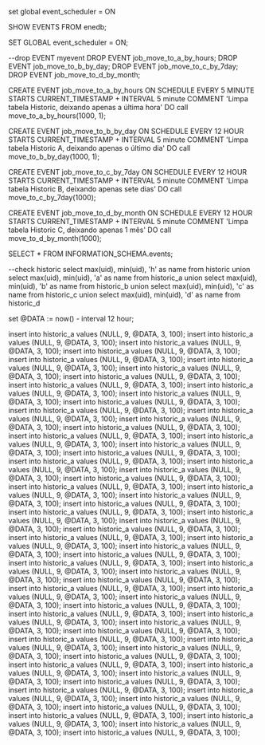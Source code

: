 set global event_scheduler = ON

SHOW EVENTS FROM enedb;

SET GLOBAL event_scheduler = ON;

--drop EVENT myevent
DROP EVENT job_move_to_a_by_hours;
DROP EVENT job_move_to_b_by_day;
DROP EVENT job_move_to_c_by_7day;
DROP EVENT job_move_to_d_by_month;


CREATE EVENT job_move_to_a_by_hours ON SCHEDULE
      EVERY 5 MINUTE
      STARTS CURRENT_TIMESTAMP + INTERVAL 5 minute
    COMMENT 'Limpa tabela Historic, deixando apenas a última hora'
    DO
		call move_to_a_by_hours(1000, 1);
		
     
CREATE EVENT job_move_to_b_by_day ON SCHEDULE
      EVERY 12 HOUR
      STARTS CURRENT_TIMESTAMP + INTERVAL 5 minute
    COMMENT 'Limpa tabela Historic A, deixando apenas o último dia'
    DO
		call move_to_b_by_day(1000, 1);
		
		
CREATE EVENT job_move_to_c_by_7day ON SCHEDULE
      EVERY 12 HOUR
      STARTS CURRENT_TIMESTAMP + INTERVAL 5 minute
    COMMENT 'Limpa tabela Historic B, deixando apenas sete dias'
    DO
		call move_to_c_by_7day(1000);
		
		
CREATE EVENT job_move_to_d_by_month ON SCHEDULE
      EVERY 12 HOUR
      STARTS CURRENT_TIMESTAMP + INTERVAL 5 minute
    COMMENT 'Limpa tabela Historic C, deixando apenas 1 mês'
    DO
		call move_to_d_by_month(1000);	
      
	  
SELECT * FROM INFORMATION_SCHEMA.events;

--check historic
select max(uid), min(uid), 'h' as name from historic
union
select max(uid), min(uid), 'a' as name  from historic_a
union
select max(uid), min(uid), 'b' as name  from historic_b
union
select max(uid), min(uid), 'c' as name   from historic_c
union
select max(uid), min(uid), 'd' as name   from historic_d


set @DATA := now() - interval 12 hour;

insert into historic_a values (NULL, 9,  @DATA, 3, 100);
insert into historic_a values (NULL, 9,  @DATA, 3, 100);
insert into historic_a values (NULL, 9,  @DATA, 3, 100);
insert into historic_a values (NULL, 9,  @DATA, 3, 100);
insert into historic_a values (NULL, 9,  @DATA, 3, 100);
insert into historic_a values (NULL, 9,  @DATA, 3, 100);
insert into historic_a values (NULL, 9,  @DATA, 3, 100);
insert into historic_a values (NULL, 9,  @DATA, 3, 100);
insert into historic_a values (NULL, 9,  @DATA, 3, 100);
insert into historic_a values (NULL, 9,  @DATA, 3, 100);
insert into historic_a values (NULL, 9,  @DATA, 3, 100);
insert into historic_a values (NULL, 9,  @DATA, 3, 100);
insert into historic_a values (NULL, 9,  @DATA, 3, 100);
insert into historic_a values (NULL, 9,  @DATA, 3, 100);
insert into historic_a values (NULL, 9,  @DATA, 3, 100);
insert into historic_a values (NULL, 9,  @DATA, 3, 100);
insert into historic_a values (NULL, 9,  @DATA, 3, 100);
insert into historic_a values (NULL, 9,  @DATA, 3, 100);
insert into historic_a values (NULL, 9,  @DATA, 3, 100);
insert into historic_a values (NULL, 9,  @DATA, 3, 100);
insert into historic_a values (NULL, 9,  @DATA, 3, 100);
insert into historic_a values (NULL, 9,  @DATA, 3, 100);
insert into historic_a values (NULL, 9,  @DATA, 3, 100);
insert into historic_a values (NULL, 9,  @DATA, 3, 100);
insert into historic_a values (NULL, 9,  @DATA, 3, 100);
insert into historic_a values (NULL, 9,  @DATA, 3, 100);
insert into historic_a values (NULL, 9,  @DATA, 3, 100);
insert into historic_a values (NULL, 9,  @DATA, 3, 100);
insert into historic_a values (NULL, 9,  @DATA, 3, 100);
insert into historic_a values (NULL, 9,  @DATA, 3, 100);
insert into historic_a values (NULL, 9,  @DATA, 3, 100);
insert into historic_a values (NULL, 9,  @DATA, 3, 100);
insert into historic_a values (NULL, 9,  @DATA, 3, 100);
insert into historic_a values (NULL, 9,  @DATA, 3, 100);
insert into historic_a values (NULL, 9,  @DATA, 3, 100);
insert into historic_a values (NULL, 9,  @DATA, 3, 100);
insert into historic_a values (NULL, 9,  @DATA, 3, 100);
insert into historic_a values (NULL, 9,  @DATA, 3, 100);
insert into historic_a values (NULL, 9,  @DATA, 3, 100);
insert into historic_a values (NULL, 9,  @DATA, 3, 100);
insert into historic_a values (NULL, 9,  @DATA, 3, 100);
insert into historic_a values (NULL, 9,  @DATA, 3, 100);
insert into historic_a values (NULL, 9,  @DATA, 3, 100);
insert into historic_a values (NULL, 9,  @DATA, 3, 100);
insert into historic_a values (NULL, 9,  @DATA, 3, 100);
insert into historic_a values (NULL, 9,  @DATA, 3, 100);
insert into historic_a values (NULL, 9,  @DATA, 3, 100);
insert into historic_a values (NULL, 9,  @DATA, 3, 100);
insert into historic_a values (NULL, 9,  @DATA, 3, 100);
insert into historic_a values (NULL, 9,  @DATA, 3, 100);
insert into historic_a values (NULL, 9,  @DATA, 3, 100);
insert into historic_a values (NULL, 9,  @DATA, 3, 100);
insert into historic_a values (NULL, 9,  @DATA, 3, 100);
insert into historic_a values (NULL, 9,  @DATA, 3, 100);
insert into historic_a values (NULL, 9,  @DATA, 3, 100);
insert into historic_a values (NULL, 9,  @DATA, 3, 100);
insert into historic_a values (NULL, 9,  @DATA, 3, 100);
insert into historic_a values (NULL, 9,  @DATA, 3, 100);
insert into historic_a values (NULL, 9,  @DATA, 3, 100);
insert into historic_a values (NULL, 9,  @DATA, 3, 100);
insert into historic_a values (NULL, 9,  @DATA, 3, 100);
insert into historic_a values (NULL, 9,  @DATA, 3, 100);
insert into historic_a values (NULL, 9,  @DATA, 3, 100);
insert into historic_a values (NULL, 9,  @DATA, 3, 100);	  